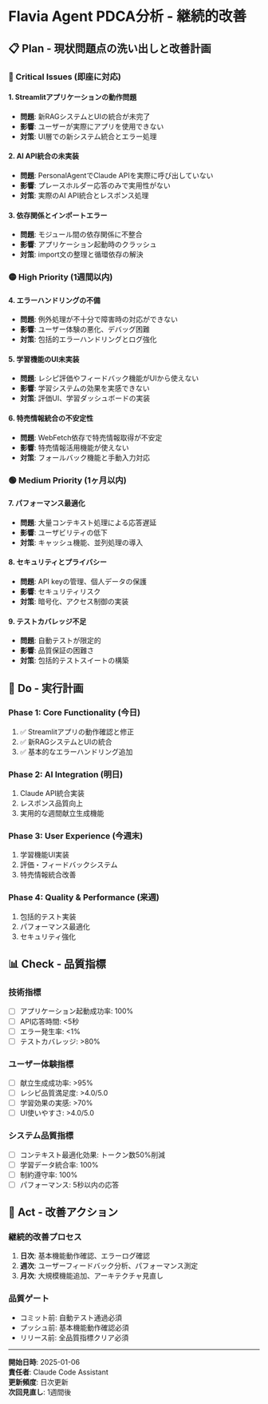 # Flavia Agent PDCA分析 - 継続的改善

## 📋 Plan - 現状問題点の洗い出しと改善計画

### 🔴 Critical Issues (即座に対応)

#### 1. Streamlitアプリケーションの動作問題
- **問題**: 新RAGシステムとUIの統合が未完了
- **影響**: ユーザーが実際にアプリを使用できない
- **対策**: UI層での新システム統合とエラー処理

#### 2. AI API統合の未実装
- **問題**: PersonalAgentでClaude APIを実際に呼び出していない
- **影響**: プレースホルダー応答のみで実用性がない
- **対策**: 実際のAI API統合とレスポンス処理

#### 3. 依存関係とインポートエラー
- **問題**: モジュール間の依存関係に不整合
- **影響**: アプリケーション起動時のクラッシュ
- **対策**: import文の整理と循環依存の解決

### 🟡 High Priority (1週間以内)

#### 4. エラーハンドリングの不備
- **問題**: 例外処理が不十分で障害時の対応ができない
- **影響**: ユーザー体験の悪化、デバッグ困難
- **対策**: 包括的エラーハンドリングとログ強化

#### 5. 学習機能のUI未実装
- **問題**: レシピ評価やフィードバック機能がUIから使えない
- **影響**: 学習システムの効果を実感できない
- **対策**: 評価UI、学習ダッシュボードの実装

#### 6. 特売情報統合の不安定性
- **問題**: WebFetch依存で特売情報取得が不安定
- **影響**: 特売情報活用機能が使えない
- **対策**: フォールバック機能と手動入力対応

### 🟢 Medium Priority (1ヶ月以内)

#### 7. パフォーマンス最適化
- **問題**: 大量コンテキスト処理による応答遅延
- **影響**: ユーザビリティの低下
- **対策**: キャッシュ機能、並列処理の導入

#### 8. セキュリティとプライバシー
- **問題**: API keyの管理、個人データの保護
- **影響**: セキュリティリスク
- **対策**: 暗号化、アクセス制御の実装

#### 9. テストカバレッジ不足
- **問題**: 自動テストが限定的
- **影響**: 品質保証の困難さ
- **対策**: 包括的テストスイートの構築

## 🎯 Do - 実行計画

### Phase 1: Core Functionality (今日)
1. ✅ Streamlitアプリの動作確認と修正
2. ✅ 新RAGシステムとUIの統合
3. ✅ 基本的なエラーハンドリング追加

### Phase 2: AI Integration (明日)
1. Claude API統合実装
2. レスポンス品質向上
3. 実用的な週間献立生成機能

### Phase 3: User Experience (今週末)
1. 学習機能UI実装
2. 評価・フィードバックシステム
3. 特売情報統合改善

### Phase 4: Quality & Performance (来週)
1. 包括的テスト実装
2. パフォーマンス最適化
3. セキュリティ強化

## 📊 Check - 品質指標

### 技術指標
- [ ] アプリケーション起動成功率: 100%
- [ ] API応答時間: <5秒
- [ ] エラー発生率: <1%
- [ ] テストカバレッジ: >80%

### ユーザー体験指標
- [ ] 献立生成成功率: >95%
- [ ] レシピ品質満足度: >4.0/5.0
- [ ] 学習効果の実感: >70%
- [ ] UI使いやすさ: >4.0/5.0

### システム品質指標
- [ ] コンテキスト最適化効果: トークン数50%削減
- [ ] 学習データ統合率: 100%
- [ ] 制約遵守率: 100%
- [ ] パフォーマンス: 5秒以内の応答

## 🔄 Act - 改善アクション

### 継続的改善プロセス
1. **日次**: 基本機能動作確認、エラーログ確認
2. **週次**: ユーザーフィードバック分析、パフォーマンス測定
3. **月次**: 大規模機能追加、アーキテクチャ見直し

### 品質ゲート
- コミット前: 自動テスト通過必須
- プッシュ前: 基本機能動作確認必須
- リリース前: 全品質指標クリア必須

---

**開始日時**: 2025-01-06  
**責任者**: Claude Code Assistant  
**更新頻度**: 日次更新  
**次回見直し**: 1週間後